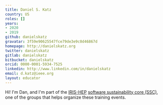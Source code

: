 ```yaml
---
title: Daniel S. Katz
country: US
roles: []
years:
- 2020
- 2019
github: danielskatz
gravatar: 3f59e90625547fce79de3e9c0d46867d
homepage: http://danielskatz.org
twitter: danielskatz
gitlab: danielskatz
bitbucket: danielskatz
orcid: 0000-0001-5934-7525
linkedin: http://www.linkedin.com/in/danielskatz
email: d.katz@ieee.org
layout: educator
---
```

Hi! I'm Dan, and I'm part of the [IRIS-HEP](https://iris-hep.org) [software sustainability core (SSC)](https://iris-hep.org/ssc.html),
one of the groups that helps organize these training events.